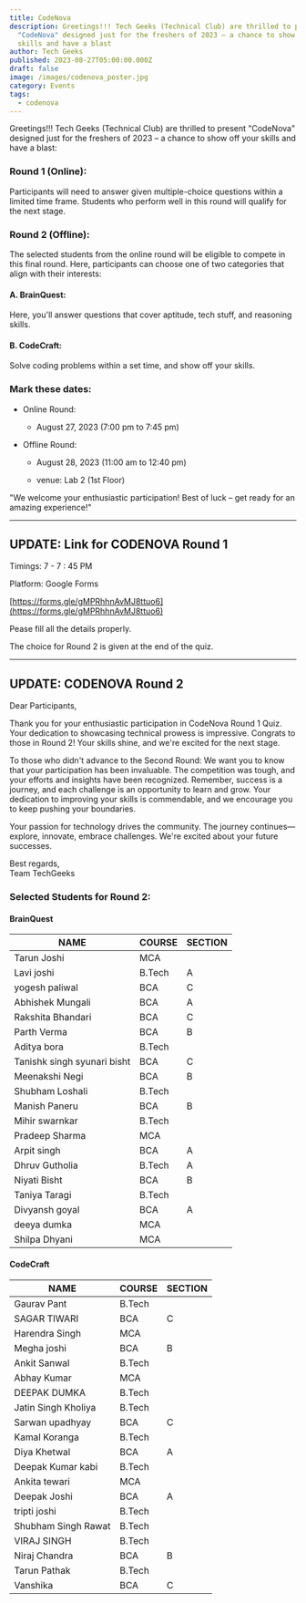 ```yaml
---
title: CodeNova
description: Greetings!!! Tech Geeks (Technical Club) are thrilled to present
  "CodeNova" designed just for the freshers of 2023 – a chance to show off your
  skills and have a blast
author: Tech Geeks
published: 2023-08-27T05:00:00.000Z
draft: false
image: /images/codenova_poster.jpg
category: Events
tags:
  - codenova
---
```


Greetings!!! Tech Geeks (Technical Club) are thrilled to present "CodeNova"
designed just for the freshers of 2023 – a chance to show off your skills and
have a blast:

### Round 1 (Online):

Participants will need to answer given multiple-choice questions within a
limited time frame. Students who perform well in this round will qualify for the
next stage.

### Round 2 (Offline):

The selected students from the online round will be eligible to compete in this
final round. Here, participants can choose one of two categories that align with
their interests:

#### A. BrainQuest:

Here, you'll answer questions that cover aptitude, tech stuff, and reasoning
skills.

#### B. CodeCraft:

Solve coding problems within a set time, and show off your skills.

### Mark these dates:

- Online Round:

  - August 27, 2023 (7:00 pm to 7:45 pm)

- Offline Round:

  - August 28, 2023 (11:00 am to 12:40 pm)

  - venue: Lab 2 (1st Floor)

"We welcome your enthusiastic participation! Best of luck – get ready for an
amazing experience!"

---

## UPDATE: Link for CODENOVA Round 1

Timings: 7 - 7 : 45 PM

Platform: Google Forms

[https://forms.gle/gMPRhhnAvMJ8ttuo6](https://forms.gle/gMPRhhnAvMJ8ttuo6)

Pease fill all the details properly.

The choice for Round 2 is given at the end of the quiz.

---

## UPDATE: CODENOVA Round 2

Dear Participants,

Thank you for your enthusiastic participation in CodeNova Round 1 Quiz. Your
dedication to showcasing technical prowess is impressive. Congrats to those in
Round 2! Your skills shine, and we're excited for the next stage.

To those who didn't advance to the Second Round: We want you to know that your
participation has been invaluable. The competition was tough, and your efforts
and insights have been recognized. Remember, success is a journey, and each
challenge is an opportunity to learn and grow. Your dedication to improving your
skills is commendable, and we encourage you to keep pushing your boundaries.

Your passion for technology drives the community. The journey continues—explore,
innovate, embrace challenges. We're excited about your future successes.

Best regards,\
Team TechGeeks

### Selected Students for Round 2:

#### BrainQuest

| NAME                        | COURSE | SECTION |
| --------------------------- | ------ | ------- |
| Tarun Joshi                 | MCA    |         |
| Lavi joshi                  | B.Tech | A       |
| yogesh paliwal              | BCA    | C       |
| Abhishek Mungali            | BCA    | A       |
| Rakshita Bhandari           | BCA    | C       |
| Parth Verma                 | BCA    | B       |
| Aditya bora                 | B.Tech |         |
| Tanishk singh syunari bisht | BCA    | C       |
| Meenakshi Negi              | BCA    | B       |
| Shubham Loshali             | B.Tech |         |
| Manish Paneru               | BCA    | B       |
| Mihir swarnkar              | B.Tech |         |
| Pradeep Sharma              | MCA    |         |
| Arpit singh                 | BCA    | A       |
| Dhruv Gutholia              | B.Tech | A       |
| Niyati Bisht                | BCA    | B       |
| Taniya Taragi               | B.Tech |         |
| Divyansh goyal              | BCA    | A       |
| deeya dumka                 | MCA    |         |
| Shilpa Dhyani               | MCA    |         |

#### CodeCraft

| NAME                | COURSE | SECTION |
| ------------------- | ------ | ------- |
| Gaurav Pant         | B.Tech |         |
| SAGAR TIWARI        | BCA    | C       |
| Harendra Singh      | MCA    |         |
| Megha joshi         | BCA    | B       |
| Ankit Sanwal        | B.Tech |         |
| Abhay Kumar         | MCA    |         |
| DEEPAK DUMKA        | B.Tech |         |
| Jatin Singh Kholiya | B.Tech |         |
| Sarwan upadhyay     | BCA    | C       |
| Kamal Koranga       | B.Tech |         |
| Diya Khetwal        | BCA    | A       |
| Deepak Kumar kabi   | B.Tech |         |
| Ankita tewari       | MCA    |         |
| Deepak Joshi        | BCA    | A       |
| tripti joshi        | B.Tech |         |
| Shubham Singh Rawat | B.Tech |         |
| VIRAJ SINGH         | B.Tech |         |
| Niraj Chandra       | BCA    | B       |
| Tarun Pathak        | B.Tech |         |
| Vanshika            | BCA    | C       |
